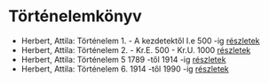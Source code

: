 # Történelemkönyv

- Herbert, Attila: Történelem 1. - A kezdetektől I.e 500 -ig [részletek](../_details/Herbert%2C%20Attila.md#id_765)
- Herbert, Attila: Történelem 2. - Kr.E. 500 - Kr.U. 1000 [részletek](../_details/Herbert%2C%20Attila.md#id_766)
- Herbert, Attila: Történelem 5 1789 -től 1914 -ig [részletek](../_details/Herbert%2C%20Attila.md#id_767)
- Herbert, Attila: Történelem 6. 1914 -től 1990 -ig [részletek](../_details/Herbert%2C%20Attila.md#id_768)